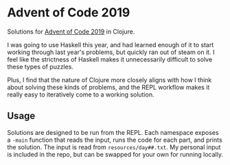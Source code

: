 # Advent of Code 2019

Solutions for [Advent of Code 2019](https://adventofcode.com/2019/) in Clojure. 

I was going to use Haskell this year, and had learned enough of it to start working through last year's problems, but quickly ran out of steam on it. I feel like the strictness of Haskell makes it unnecessarily difficult to solve these types of puzzles. 


Plus, I find that the nature of Clojure more closely aligns with how I think about solving these kinds of problems, and the REPL workflow makes it really easy to iteratively come to a working solution.

## Usage

Solutions are designed to be run from the REPL. Each namespace exposes a `-main` function that reads the input, runs the code for each part, and prints the solution. The input is read from `resources/day##.txt`. My personal input is included in the repo, but can be swapped for your own for running locally.
